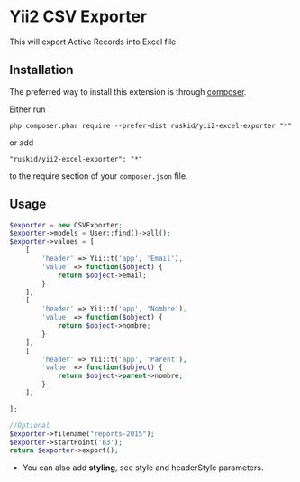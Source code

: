 # Yii2 CSV Exporter
This will export Active Records into Excel file

Installation
------------

The preferred way to install this extension is through [composer](http://getcomposer.org/download/).

Either run

```
php composer.phar require --prefer-dist ruskid/yii2-excel-exporter "*"
```

or add

```
"ruskid/yii2-excel-exporter": "*"
```

to the require section of your `composer.json` file.

Usage
-----

```php
$exporter = new CSVExporter;
$exporter->models = User::find()->all();
$exporter->values = [
    [
        'header' => Yii::t('app', 'Email'),
        'value' => function($object) {
            return $object->email;
        }
    ],
    [
        'header' => Yii::t('app', 'Nombre'),
        'value' => function($object) {
            return $object->nombre;
        }
    ],
    [
        'header' => Yii::t('app', 'Parent'),
        'value' => function($object) {
            return $object->parent->nombre;
        }
    ],

];

//Optional
$exporter->filename("reports-2015");
$exporter->startPoint('B3');
return $exporter->export();
```
- You can also add <b>styling</b>, see style and headerStyle parameters. 